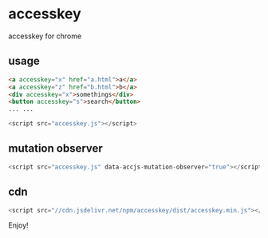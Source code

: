 # accesskey
accesskey for chrome

## usage

```html
<a accesskey="x" href="a.html">a</a>
<a accesskey="z" href="b.html">b</a>
<div accesskey="x">somethings</div>
<button accesskey="s">search</button>
... ...
```

```js
<script src="accesskey.js"></script>
```

## mutation observer

```js
<script src="accesskey.js" data-accjs-mutation-observer="true"></script>
```

## cdn

```js
<script src="//cdn.jsdelivr.net/npm/accesskey/dist/accesskey.min.js"></script>
```

Enjoy!